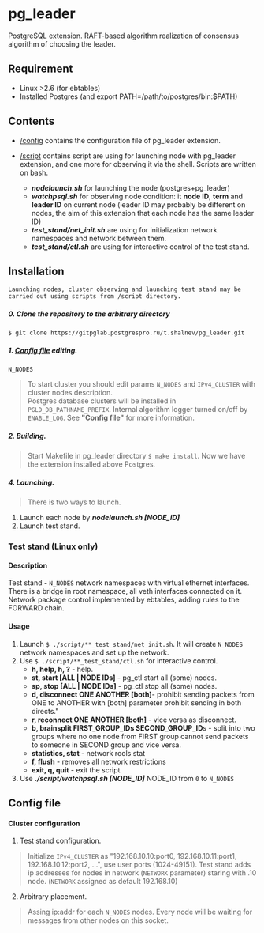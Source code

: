 # pg_leader
PostgreSQL extension. RAFT-based algorithm realization of consensus algorithm of choosing the leader.

## Requirement
- Linux >2.6 (for ebtables)
- Installed Postgres (and export PATH=/path/to/postgres/bin:$PATH)

## Contents
- [/config](./config/pg_leader.config) contains the configuration file of pg_leader extension.

- [/script](./script) contains script are using for launching node with pg_leader extension, and one more for observing it via the shell. Scripts are written on bash.
    - **_nodelaunch.sh_** for launching the node (postgres+pg_leader)
    - **_watchpsql.sh_** for observing node condition: it **node ID**, **term** and **leader ID** on current node (leader ID may probably be different on nodes, the aim of this extension that each node has the same leader ID)
    - **_test_stand/net_init.sh_** are using for initialization network namespaces and network between them. 
    - **_test_stand/ctl.sh_** are using for interactive control of the test stand.

## Installation
    Launching nodes, cluster observing and launching test stand may be carried out using scripts from /script directory.

##### 0. Clone the repository to the arbitrary directory 
``$ git clone https://gitpglab.postgrespro.ru/t.shalnev/pg_leader.git``
##### 1. [Config file](./config/pg_leader.config) editing.
`N_NODES`
> To start cluster you should edit params `N_NODES` and `IPv4_CLUSTER` with cluster nodes description.  
Postgres database clusters will be installed in `PGLD_DB_PATHNAME_PREFIX`. Internal algorithm logger turned on/off by `ENABLE_LOG`. See **"Config file"** for more information.
##### 2. Building.
> Start Makefile in pg_leader directory `$ make install`.    Now we have the extension installed above Postgres.
##### 4. Launching.
> There is two ways to launch.
1. Launch each node by **_nodelaunch.sh [NODE_ID]_**
2. Launch test stand.
### Test stand (Linux only)
#### Description
Test stand - `N_NODES` network namespaces with virtual ethernet interfaces. There is a bridge in root namespace, all veth interfaces connected on it. Network package control implemented by ebtables, adding rules to the FORWARD chain.
#### Usage
1. Launch `$ ./script/**_test_stand/net_init.sh`. It will create `N_NODES` network namespaces and set up the network.
2. Use `$ ./script/**_test_stand/ctl.sh` for interactive control.
    - **h, help, h, ?** - help.
    - **st, start [ALL | NODE IDs]** - pg_ctl start all (some) nodes.
    - **sp, stop [ALL | NODE IDs]** - pg_ctl stop all (some) nodes.
    - **d, disconnect ONE ANOTHER [both]**- prohibit sending packets from ONE to ANOTHER with [both] parameter prohibit sending in both directs."
    - **r, reconnect ONE ANOTHER [both]** - vice versa as disconnect.
    - **b, brainsplit FIRST_GROUP_IDs SECOND_GROUP_ID**s - split into two groups where no one node from FIRST group cannot send packets to someone in SECOND group and vice versa.
    - **statistics, stat** - network rools stat
    - **f, flush** - removes all network restrictions
    - **exit, q, quit** - exit the script
3. Use **_./script/watchpsql.sh [NODE_ID]_** NODE_ID from `0` to `N_NODES`

## Config file
#### Cluster configuration
1. Test stand configuration. 
> Initialize `IPv4_CLUSTER` as "192.168.10.10:port0, 192.168.10.11:port1, 192.168.10.12:port2, ...", use user ports (1024-49151). Test stand adds ip addresses for nodes in network (`NETWORK` parameter) staring with .10 node. (`NETWORK` assigned as default 192.168.10)
2. Arbitrary placement. 
> Assing ip:addr for each `N_NODES` nodes. Every node will be waiting for messages from other nodes on this socket.

